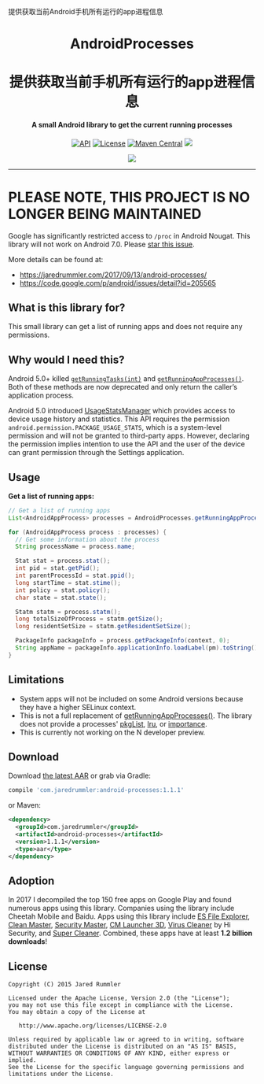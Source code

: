 提供获取当前Android手机所有运行的app进程信息

<h1 align="center">AndroidProcesses</h1>
<h1 align="center">提供获取当前手机所有运行的app进程信息</h1>
<h4 align="center">A small Android library to get the current running processes</h4>

<p align="center">
  <a target="_blank" href="https://developer.android.com/reference/android/os/Build.VERSION_CODES.html#DONUT"><img src="https://img.shields.io/badge/API-4%2B-blue.svg?style=flat" alt="API" /></a>
  <a target="_blank" href="LICENSE.txt"><img src="http://img.shields.io/:license-apache-blue.svg" alt="License" /></a>
  <a target="_blank" href="https://maven-badges.herokuapp.com/maven-central/com.jaredrummler/android-processes"><img src="https://maven-badges.herokuapp.com/maven-central/com.jaredrummler/android-processes/badge.svg" alt="Maven Central" /></a>
  <a target="_blank" href="http://www.methodscount.com/?lib=com.jaredrummler%3Aandroid-processes%3A1.1.1"><img src="https://img.shields.io/badge/methods-236-e91e63.svg" /></a>
</p>

<p align="center">
  <a target="_blank" href="https://twitter.com/jaredrummler"><img src="https://img.shields.io/twitter/follow/jaredrummler.svg?style=social" /></a>
</p>

___

# PLEASE NOTE, THIS PROJECT IS NO LONGER BEING MAINTAINED

Google has significantly restricted access to `/proc` in Android Nougat. This library will not work on Android 7.0. Please [star this issue](https://code.google.com/p/android/issues/detail?id=205565).

More details can be found at:

* https://jaredrummler.com/2017/09/13/android-processes/
* https://code.google.com/p/android/issues/detail?id=205565

What is this library for?
-------------------------

This small library can get a list of running apps and does not require any permissions.

Why would I need this?
----------------------

Android 5.0+ killed [`getRunningTasks(int)`](http://developer.android.com/intl/zh-cn/reference/android/app/ActivityManager.html#getRunningTasks(int)) and [`getRunningAppProcesses()`](http://developer.android.com/intl/zh-cn/reference/android/app/ActivityManager.html#getRunningAppProcesses()). Both of these methods are now deprecated and only return the caller’s application process.

Android 5.0 introduced [UsageStatsManager](https://developer.android.com/reference/android/app/usage/UsageStatsManager.html) which provides access to device usage history and statistics. This API requires the permission `android.permission.PACKAGE_USAGE_STATS`, which is a system-level permission and will not be granted to third-party apps. However, declaring the permission implies intention to use the API and the user of the device can grant permission through the Settings application.

Usage
-----

**Get a list of running apps:**

```java
// Get a list of running apps
List<AndroidAppProcess> processes = AndroidProcesses.getRunningAppProcesses();

for (AndroidAppProcess process : processes) {
  // Get some information about the process
  String processName = process.name;

  Stat stat = process.stat();
  int pid = stat.getPid();
  int parentProcessId = stat.ppid();
  long startTime = stat.stime();
  int policy = stat.policy();
  char state = stat.state();

  Statm statm = process.statm();
  long totalSizeOfProcess = statm.getSize();
  long residentSetSize = statm.getResidentSetSize();

  PackageInfo packageInfo = process.getPackageInfo(context, 0);
  String appName = packageInfo.applicationInfo.loadLabel(pm).toString();
}
```

Limitations
-----------

* System apps will not be included on some Android versions because they have a higher SELinux context.
* This is not a full replacement of [getRunningAppProcesses()](http://developer.android.com/intl/zh-cn/reference/android/app/ActivityManager.html#getRunningAppProcesses()). The library does not provide a processes' [pkgList](http://developer.android.com/reference/android/app/ActivityManager.RunningAppProcessInfo.html#pkgList), [lru](http://developer.android.com/intl/zh-cn/reference/android/app/ActivityManager.RunningAppProcessInfo.html#lru), or [importance](http://developer.android.com/intl/zh-cn/reference/android/app/ActivityManager.RunningAppProcessInfo.html#importance).
* This is currently not working on the N developer preview.

Download
--------

Download [the latest AAR](https://repo1.maven.org/maven2/com/jaredrummler/android-processes/1.1.1/android-processes-1.1.1.aar) or grab via Gradle:

```groovy
compile 'com.jaredrummler:android-processes:1.1.1'
```
or Maven:
```xml
<dependency>
  <groupId>com.jaredrummler</groupId>
  <artifactId>android-processes</artifactId>
  <version>1.1.1</version>
  <type>aar</type>
</dependency>
```

Adoption
--------

In 2017 I decompiled the top 150 free apps on Google Play and found numerous apps using this library. Companies using the library include Cheetah Mobile and Baidu. Apps using this library include [ES File Explorer](https://play.google.com/store/apps/details?id=com.estrongs.android.pop&hl=en), [Clean Master](https://play.google.com/store/apps/details?id=com.cleanmaster.mguard&hl=en), [Security Master](https://play.google.com/store/apps/details?id=com.cleanmaster.security&hl=en), [CM Launcher 3D](https://play.google.com/store/apps/details?id=com.ksmobile.launcher&hl=en), [Virus Cleaner](https://play.google.com/store/apps/details?id=com.ehawk.antivirus.applock.wifi&hl=en) by Hi Security, and [Super Cleaner](https://play.google.com/store/apps/details?id=com.apps.go.clean.boost.master&hl=en). Combined, these apps have at least **1.2 billion downloads**!

License
--------

    Copyright (C) 2015 Jared Rummler

    Licensed under the Apache License, Version 2.0 (the "License");
    you may not use this file except in compliance with the License.
    You may obtain a copy of the License at

       http://www.apache.org/licenses/LICENSE-2.0

    Unless required by applicable law or agreed to in writing, software
    distributed under the License is distributed on an "AS IS" BASIS,
    WITHOUT WARRANTIES OR CONDITIONS OF ANY KIND, either express or implied.
    See the License for the specific language governing permissions and
    limitations under the License.
